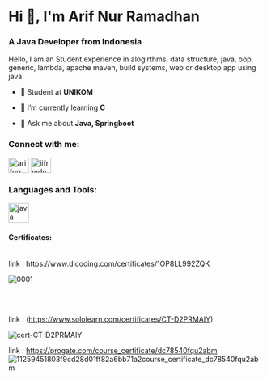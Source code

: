 <h1>Hi 👋, I'm Arif Nur Ramadhan</h1>


<h3>A Java Developer from Indonesia</h3>

<p>Hello, I am an Student experience in alogirthms, data structure, java, oop, generic, lambda, apache maven, build systems, web or desktop app using java.</p>

- 🏫 Student at **UNIKOM**

- 🌱 I’m currently learning **C**

- 💬 Ask me about **Java, Springboot**

<h3 align="left">Connect with me:</h3>
<p align="left">
<a href="https://twitter.com/arifnrrmdhn" target="blank"><img align="center" src="https://raw.githubusercontent.com/rahuldkjain/github-profile-readme-generator/master/src/images/icons/Social/twitter.svg" alt="arifnrrmdhn" height="30" width="40" /></a>
<a href="https://www.youtube.com/channel/UCqIlRGBsx7NBOoeeFIIp4QQ" target="blank"><img align="center" src="https://raw.githubusercontent.com/rahuldkjain/github-profile-readme-generator/master/src/images/icons/Social/youtube.svg" alt="iifrmdn" height="30" width="40" /></a>
</p>

<h3 align="left">Languages and Tools:</h3>
<p align="left"> 
<!-- JAVA  -->
<a href="https://docs.oracle.com/en/java/" target="_blank" rel="noreferrer"> <img src="programming languages/java.svg" alt="java" width="40" height="40"/> </a> 
</p>

<h4 align="left">Certificates:</h4>
<br />
link : https://www.dicoding.com/certificates/1OP8LL992ZQK
      
![0001](https://github.com/arifnrrmdn/arifnrrmdn/assets/91766087/e52f6ae0-66ae-41ea-ac96-2a87b7beb869)    

<br />
<br />

link : (https://www.sololearn.com/certificates/CT-D2PRMAIY)

![cert-CT-D2PRMAIY](https://github.com/arifnrrmdn/arifnrrmdn/assets/91766087/6a8f98ce-916a-4050-9f55-082ff13921f9)

link : https://progate.com/course_certificate/dc78540fqu2abm
![11259451803f9cd28d01ff82a6bb71a2course_certificate_dc78540fqu2abm](https://github.com/arifnrrmdn/arifnrrmdn/assets/91766087/5d25ac8c-831c-4fa0-a183-6988f4897713)



